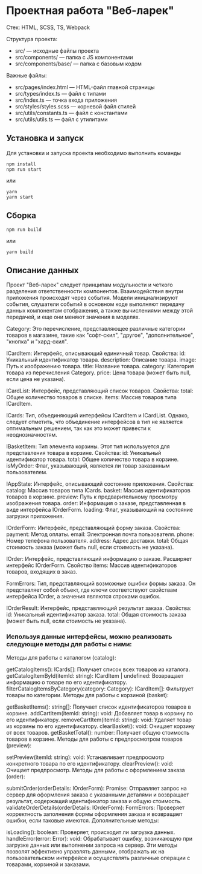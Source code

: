 # Проектная работа "Веб-ларек"

Стек: HTML, SCSS, TS, Webpack

Структура проекта:
- src/ — исходные файлы проекта
- src/components/ — папка с JS компонентами
- src/components/base/ — папка с базовым кодом

Важные файлы:
- src/pages/index.html — HTML-файл главной страницы
- src/types/index.ts — файл с типами
- src/index.ts — точка входа приложения
- src/styles/styles.scss — корневой файл стилей
- src/utils/constants.ts — файл с константами
- src/utils/utils.ts — файл с утилитами

## Установка и запуск
Для установки и запуска проекта необходимо выполнить команды

```
npm install
npm run start
```

или

```
yarn
yarn start
```
## Сборка

```
npm run build
```

или

```
yarn build
```

## Описание данных

Проект "Веб-ларек" следует принципам модульности и четкого разделения ответственности компонентов. 
Взаимодействия внутри приложения происходят через события. Модели инициализируют события, слушатели событий в основном коде выполняют передачу данных компонентам отображения, а также вычислениями между этой передачей, и еще они меняют значения в моделях.

Category:
Это перечисление, представляющее различные категории товаров в магазине, такие как "софт-скил", "другое", "дополнительное", "кнопка" и "хард-скил".

ICardItem:
Интерфейс, описывающий единичный товар.
Свойства:
id: Уникальный идентификатор товара.
description: Описание товара.
image: Путь к изображению товара.
title: Название товара.
category: Категория товара из перечисления Category.
price: Цена товара (может быть null, если цена не указана).

ICardList:
Интерфейс, представляющий список товаров.
Свойства:
total: Общее количество товаров в списке.
items: Массив товаров типа ICardItem.

ICards:
Тип, объединяющий интерфейсы ICardItem и ICardList. Однако, следует отметить, что объединение интерфейсов в тип не является оптимальным решением, так как это может привести к неоднозначностям.

IBasketItem:
Тип элемента корзины.
Этот тип используется для представления товара в корзине.
Свойства:
id: Уникальный идентификатор товара.
total: Общее количество товара в корзине.
isMyOrder: Флаг, указывающий, является ли товар заказанным пользователем.

IAppState:
Интерфейс, описывающий состояние приложения.
Свойства:
catalog: Массив товаров типа ICards.
basket: Массив идентификаторов товаров в корзине.
preview: Путь к предварительному просмотру изображения товара.
order: Информация о заказе, представленная в виде интерфейса IOrderForm.
loading: Флаг, указывающий на состояние загрузки приложения.

IOrderForm:
Интерфейс, представляющий форму заказа.
Свойства:
payment: Метод оплаты.
email: Электронная почта пользователя.
phone: Номер телефона пользователя.
address: Адрес доставки.
total: Общая стоимость заказа (может быть null, если стоимость не указана).

IOrder:
Интерфейс, представляющий информацию о заказе.
Расширяет интерфейс IOrderForm.
Свойство items: Массив идентификаторов товаров, входящих в заказ.

FormErrors:
Тип, представляющий возможные ошибки формы заказа.
Он представляет собой объект, где ключи соответствуют свойствам интерфейса IOrder, а значения являются строками ошибок.

IOrderResult:
Интерфейс, представляющий результат заказа.
Свойства:
id: Уникальный идентификатор заказа.
total: Общая стоимость заказа (может быть null, если стоимость не указана).


### Используя данные интерфейсы, можно реализовать следующие методы для работы с ними:

Методы для работы с каталогом (catalog):

getCatalogItems(): ICards[]: Получает список всех товаров из каталога.
getCatalogItemById(itemId: string): ICardItem | undefined: Возвращает информацию о товаре по его идентификатору.
filterCatalogItemsByCategory(category: Category): ICardItem[]: Фильтрует товары по категории.
Методы для работы с корзиной (basket):

getBasketItems(): string[]: Получает список идентификаторов товаров в корзине.
addCartItem(itemId: string): void: Добавляет товар в корзину по его идентификатору.
removeCartItem(itemId: string): void: Удаляет товар из корзины по его идентификатору.
clearBasket(): void: Очищает корзину от всех товаров.
getBasketTotal(): number: Получает общую стоимость товаров в корзине.
Методы для работы с предпросмотром товаров (preview):

setPreview(itemId: string): void: Устанавливает предпросмотр конкретного товара по его идентификатору.
clearPreview(): void: Очищает предпросмотр.
Методы для работы с оформлением заказа (order):

submitOrder(orderDetails: IOrderForm): Promise<IOrderResult>: Отправляет запрос на сервер для оформления заказа с указанными деталями и возвращает результат, содержащий идентификатор заказа и общую стоимость.
validateOrderDetails(orderDetails: IOrderForm): FormErrors: Проверяет корректность заполнения формы оформления заказа и возвращает ошибки, если таковые имеются.
Дополнительные методы:

isLoading(): boolean: Проверяет, происходит ли загрузка данных.
handleError(error: Error): void: Обрабатывает ошибку, возникающую при загрузке данных или выполнении запроса на сервер.
Эти методы позволят эффективно управлять данными, отображать их на пользовательском интерфейсе и осуществлять различные операции с товарами, корзиной и заказами.